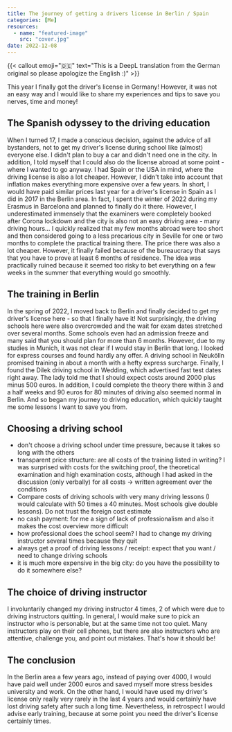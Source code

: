 ```yaml
---
title: The journey of getting a drivers license in Berlin / Spain
categories: [Me]
resources:
  - name: "featured-image"
    src: "cover.jpg"
date: 2022-12-08
---
```


{{< callout emoji="🇩🇪" text="This is a DeepL translation from the German original so please apologize the English :)" >}}

This year I finally got the driver's license in Germany! However, it was not an easy way and I would like to share my experiences and tips to save you nerves, time and money!

## The Spanish odyssey to the driving education

When I turned 17, I made a conscious decision, against the advice of all bystanders, not to get my driver's license during school like (almost) everyone else.
I didn't plan to buy a car and didn't need one in the city. In addition, I told myself that I could also do the license abroad at some point - where I wanted to go anyway. I had Spain or the USA in mind, where the driving license is also a lot cheaper.
However, I didn't take into account that inflation makes everything more expensive over a few years. In short, I would have paid similar prices last year for a driver's license in Spain as I did in 2017 in the Berlin area. In fact, I spent the winter of 2022 during my Erasmus in Barcelona and planned to finally do it there. However, I underestimated immensely that the examiners were completely booked after Corona lockdown and the city is also not an easy driving area - many driving hours...
I quickly realized that my few months abroad were too short and then considered going to a less precarious city in Seville for one or two months to complete the practical training there. The price there was also a lot cheaper. However, it finally failed because of the bureaucracy that says that you have to prove at least 6 months of residence.
The idea was practically ruined because it seemed too risky to bet everything on a few weeks in the summer that everything would go smoothly.

## The training in Berlin

In the spring of 2022, I moved back to Berlin and finally decided to get my driver's license here - so that I finally have it!
Not surprisingly, the driving schools here were also overcrowded and the wait for exam dates stretched over several months. Some schools even had an admission freeze and many said that you should plan for more than 6 months.
However, due to my studies in Munich, it was not clear if I would stay in Berlin that long.
I looked for express courses and found hardly any offer. A driving school in Neukölln promised training in about a month with a hefty express surcharge.
Finally, I found the Dilek driving school in Wedding, which advertised fast test dates right away. The lady told me that I should expect costs around 2000 plus minus 500 euros. In addition, I could complete the theory there within 3 and a half weeks and 90 euros for 80 minutes of driving also seemed normal in Berlin.
And so began my journey to driving education, which quickly taught me some lessons I want to save you from.

## Choosing a driving school

- don't choose a driving school under time pressure, because it takes so long with the others
- transparent price structure: are all costs of the training listed in writing? I was surprised with costs for the switching proof, the theoretical examination and high examination costs, although I had asked in the discussion (only verbally) for all costs -> written agreement over the conditions
- Compare costs of driving schools with very many driving lessons (I would calculate with 50 times a 40 minutes. Most schools give double lessons). Do not trust the foreign cost estimate
- no cash payment: for me a sign of lack of professionalism and also it makes the cost overview more difficult
- how professional does the school seem? I had to change my driving instructor several times because they quit
- always get a proof of driving lessons / receipt: expect that you want / need to change driving schools
- it is much more expensive in the big city: do you have the possibility to do it somewhere else?

## The choice of driving instructor

I involuntarily changed my driving instructor 4 times, 2 of which were due to driving instructors quitting. In general, I would make sure to pick an instructor who is personable, but at the same time not too quiet. Many instructors play on their cell phones, but there are also instructors who are attentive, challenge you, and point out mistakes. That's how it should be!

## The conclusion

In the Berlin area a few years ago, instead of paying over 4000, I would have paid well under 2000 euros and saved myself more stress besides university and work. On the other hand, I would have used my driver's license only really very rarely in the last 4 years and would certainly have lost driving safety after such a long time. Nevertheless, in retrospect I would advise early training, because at some point you need the driver's license certainly times.

